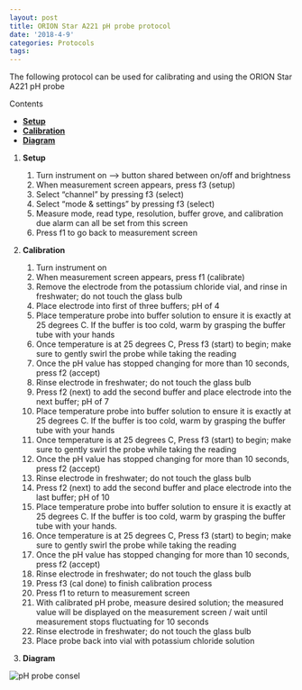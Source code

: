 ```yaml
---
layout: post
title: ORION Star A221 pH probe protocol
date: '2018-4-9'
categories: Protocols
tags: 
---
```

The following protocol can be used for calibrating and using the ORION Star A221 pH probe

Contents

- [**Setup**](#Setup) 
- [**Calibration**](#Calibration) 
- [**Diagram**](#Diagram)


1. <a name="Setup"></a> **Setup**
	1. Turn instrument on --> button shared between on/off and brightness
	2. When measurement screen appears, press f3 (setup)
	3. Select “channel” by pressing f3 (select)
	4. Select “mode & settings” by pressing f3 (select)
	5. Measure mode, read type, resolution, buffer grove, and calibration due alarm can all be set from this screen
	6. Press f1 to go back to measurement screen
	
	

2. <a name="Calibration"></a> **Calibration**
	1. Turn instrument on
	2. When measurement screen appears, press f1 (calibrate)
	3. Remove the electrode from the potassium chloride vial, and rinse in freshwater; do not touch the glass bulb
	4. Place electrode into first of three buffers; pH of 4
	5. Place temperature probe into buffer solution to ensure it is exactly at 25 degrees C. If the buffer is too cold, warm by grasping the buffer tube with your hands
	6. Once temperature is at 25 degrees C, Press f3 (start) to begin; make sure to gently swirl the probe while taking the reading
	7. Once the pH value has stopped changing for more than 10 seconds, press f2 (accept)
	8. Rinse electrode in freshwater; do not touch the glass bulb
	9. Press f2 (next) to add the second buffer and place electrode into the next buffer; pH of 7
	10. Place temperature probe into buffer solution to ensure it is exactly at 25 degrees C. If the buffer is too cold, warm by grasping the buffer tube with your hands
	11. Once temperature is at 25 degrees C, Press f3 (start) to begin; make sure to gently swirl the probe while taking the reading
	12. Once the pH value has stopped changing for more than 10 seconds, press f2 (accept)
	13. Rinse electrode in freshwater; do not touch the glass bulb
	14. Press f2 (next) to add the second buffer and place electrode into the last buffer; pH of 10
	15. Place temperature probe into buffer solution to ensure it is exactly at 25 degrees C. If the buffer is too cold, warm by grasping the buffer tube with your hands.
	16. Once temperature is at 25 degrees C, Press f3 (start) to begin; make sure to gently swirl the probe while taking the reading
	17. Once the pH value has stopped changing for more than 10 seconds, press f2 (accept)
	18. Rinse electrode in freshwater; do not touch the glass bulb
	19. Press f3 (cal done) to finish calibration process
	20. Press f1 to return to measurement screen
	21. With calibrated pH probe, measure desired solution; the measured value will be displayed on the measurement screen / wait until measurement stops fluctuating for 10 seconds
	22. Rinse electrode in freshwater; do not touch the glass bulb
	23. Place probe back into vial with potassium chloride solution
	
3. <a name="Diagram"></a> **Diagram**

![pH probe consel](https://andrewgpetlock.github.io/images/pH_screen.png)
